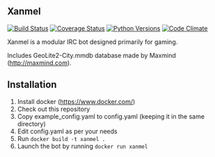 Xanmel
------
[![Build Status](https://travis-ci.org/nsavch/xanmel.svg?branch=master)](https://travis-ci.org/nsavch/xanmel)
[![Coverage Status](https://coveralls.io/repos/github/nsavch/xanmel/badge.svg?branch=master)](https://coveralls.io/github/nsavch/xanmel?branch=master)
[![Python Versions](https://img.shields.io/badge/python-3.5%2C%203.6--dev-blue.svg)](https://img.shields.io/badge/python-3.5%2C%203.6--dev-blue.svg)
[![Code Climate](https://codeclimate.com/github/nsavch/xanmel/badges/gpa.svg)](https://codeclimate.com/github/nsavch/xanmel)

Xanmel is a modular IRC bot designed primarily for gaming.

Includes GeoLite2-City.mmdb database made by Maxmind (http://maxmind.com).


Installation
------------

  1. Install docker (https://www.docker.com/)
  2. Check out this repository
  3. Copy example_config.yaml to config.yaml (keeping it in the same directory)
  4. Edit config.yaml as per your needs
  5. Run `docker build -t xanmel .`
  6. Launch the bot by running `docker run xanmel`
